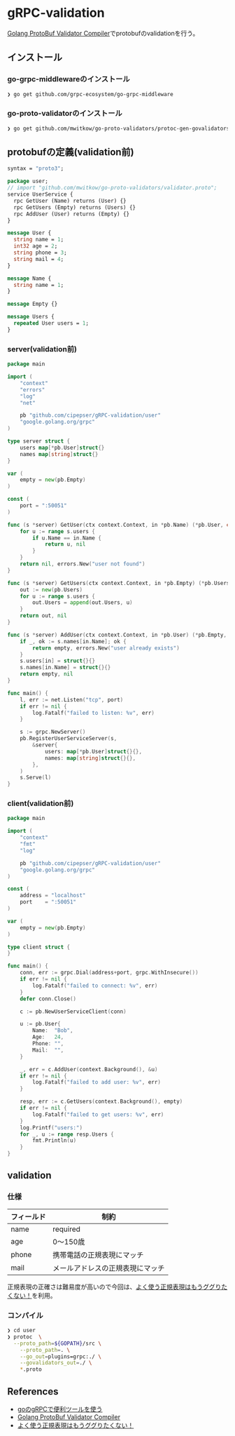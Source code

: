 # gRPC-validation

[Golang ProtoBuf Validator Compiler](https://github.com/mwitkow/go-proto-validators)でprotobufのvalidationを行う。

## インストール

### go-grpc-middlewareのインストール

```sh
❯ go get github.com/grpc-ecosystem/go-grpc-middleware
```

### go-proto-validatorのインストール

```sh
❯ go get github.com/mwitkow/go-proto-validators/protoc-gen-govalidators
```

## protobufの定義(validation前)

```proto
syntax = "proto3";

package user;
// import "github.com/mwitkow/go-proto-validators/validator.proto";
service UserService {
  rpc GetUser (Name) returns (User) {}
  rpc GetUsers (Empty) returns (Users) {}
  rpc AddUser (User) returns (Empty) {}
}

message User {
  string name = 1;
  int32 age = 2;
  string phone = 3;
  string mail = 4;
}

message Name {
  string name = 1;
}

message Empty {}

message Users {
  repeated User users = 1;
}
```

### server(validation前)

```go
package main

import (
	"context"
	"errors"
	"log"
	"net"

	pb "github.com/cipepser/gRPC-validation/user"
	"google.golang.org/grpc"
)

type server struct {
	users map[*pb.User]struct{}
	names map[string]struct{}
}

var (
	empty = new(pb.Empty)
)

const (
	port = ":50051"
)

func (s *server) GetUser(ctx context.Context, in *pb.Name) (*pb.User, error) {
	for u := range s.users {
		if u.Name == in.Name {
			return u, nil
		}
	}
	return nil, errors.New("user not found")
}

func (s *server) GetUsers(ctx context.Context, in *pb.Empty) (*pb.Users, error) {
	out := new(pb.Users)
	for u := range s.users {
		out.Users = append(out.Users, u)
	}
	return out, nil
}

func (s *server) AddUser(ctx context.Context, in *pb.User) (*pb.Empty, error) {
	if _, ok := s.names[in.Name]; ok {
		return empty, errors.New("user already exists")
	}
	s.users[in] = struct{}{}
	s.names[in.Name] = struct{}{}
	return empty, nil
}

func main() {
	l, err := net.Listen("tcp", port)
	if err != nil {
		log.Fatalf("failed to listen: %v", err)
	}

	s := grpc.NewServer()
	pb.RegisterUserServiceServer(s,
		&server{
			users: map[*pb.User]struct{}{},
			names: map[string]struct{}{},
		},
	)
	s.Serve(l)
}
```

### client(validation前)

```go
package main

import (
	"context"
	"fmt"
	"log"

	pb "github.com/cipepser/gRPC-validation/user"
	"google.golang.org/grpc"
)

const (
	address = "localhost"
	port    = ":50051"
)

var (
	empty = new(pb.Empty)
)

type client struct {
}

func main() {
	conn, err := grpc.Dial(address+port, grpc.WithInsecure())
	if err != nil {
		log.Fatalf("failed to connect: %v", err)
	}
	defer conn.Close()

	c := pb.NewUserServiceClient(conn)

	u := pb.User{
		Name:  "Bob",
		Age:   24,
		Phone: "",
		Mail:  "",
	}

	_, err = c.AddUser(context.Background(), &u)
	if err != nil {
		log.Fatalf("failed to add user: %v", err)
	}

	resp, err := c.GetUsers(context.Background(), empty)
	if err != nil {
		log.Fatalf("failed to get users: %v", err)
	}
	log.Printf("users:")
	for _, u := range resp.Users {
		fmt.Println(u)
	}
}
```
## validation

### 仕様

|  フィールド | 制約 |
|  ------ | ------ |
|  name | required |
|  age | 0〜150歳 |
|  phone | 携帯電話の正規表現にマッチ |
|  mail | メールアドレスの正規表現にマッチ |

正規表現の正確さは難易度が高いので今回は、[よく使う正規表現はもうググりたくない！](https://qiita.com/dongri/items/2a0a18e253eb5bf9edba)を利用。

### コンパイル

```sh
❯ cd user
❯ protoc  \
  --proto_path=${GOPATH}/src \
	--proto_path=. \
	--go_out=plugins=grpc:./ \
	--govalidators_out=./ \
	*.proto
```

## References
* [goのgRPCで便利ツールを使う](https://qiita.com/h3_poteto/items/3a39c41743b4fd87c134)
* [Golang ProtoBuf Validator Compiler](https://github.com/mwitkow/go-proto-validators)
* [よく使う正規表現はもうググりたくない！](https://qiita.com/dongri/items/2a0a18e253eb5bf9edba)